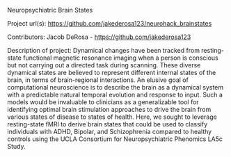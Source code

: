 Neuropsychiatric Brain States

Project url(s): https://github.com/jakederosa123/neurohack_brainstates

Contributors: Jacob DeRosa - https://github.com/jakederosa123

Description of project: Dynamical changes have been tracked from resting-state functional magnetic resonance imaging when a person is conscious but not carrying out a directed task during scanning. These diverse dynamical states are believed to represent different internal states of the brain, in terms of brain-regional interactions. An elusive goal of computational neuroscience is to describe the brain as a dynamical system with a predictable natural temporal evolution and response to input. Such a models would be invaluable to clinicians as a generalizable tool for identifying optimal brain stimulation approaches to drive the brain from various states of disease to states of health. Here, we sought to leverage resting-state fMRI to derive brain states that could be used to classify individuals with ADHD, Bipolar, and Schizophrenia compared to healthy controls using the UCLA Consortium for Neuropsychiatric Phenomics LA5c Study.
